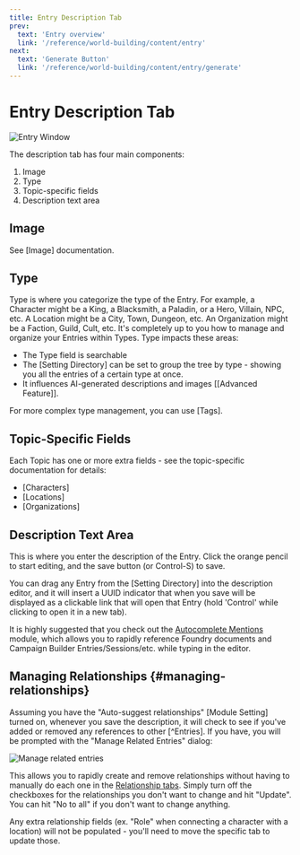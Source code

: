 ```yaml
---
title: Entry Description Tab
prev: 
  text: 'Entry overview'
  link: '/reference/world-building/content/entry'
next: 
  text: 'Generate Button'
  link: '/reference/world-building/content/entry/generate'
---
```

# Entry Description Tab
![Entry Window](/assets/images/entry-content.webp)

The description tab has four main components:
1. Image
2. Type
3. Topic-specific fields
4. Description text area

## Image
See [Image] documentation.

## Type
Type is where you categorize the type of the Entry.  For example, a Character might be a King, a Blacksmith, a Paladin, or a Hero, Villain, NPC, etc. A Location might be a City, Town, Dungeon, etc. An Organization might be a Faction, Guild, Cult, etc. It's completely up to you how to manage and organize your Entries within Types.  Type impacts these areas:
  - The Type field is searchable 
  - The [Setting Directory] can be set to group the tree by type - showing you all the entries of a certain type at once.
  - It influences AI-generated descriptions and images [[Advanced Feature]].  

For more complex type management, you can use [Tags].

## Topic-Specific Fields
Each Topic has one or more extra fields - see the topic-specific documentation for details:
  - [Characters]
  - [Locations]
  - [Organizations]

## Description Text Area
This is where you enter the description of the Entry.  Click the orange pencil to start editing, and the save button (or Control-S) to save.

You can drag any Entry from the [Setting Directory] into the description editor, and it will insert a UUID indicator that when you save will be displayed as a clickable link that will open that Entry (hold 'Control' while clicking to open it in a new tab).

It is highly suggested that you check out the [Autocomplete Mentions](/reference/navigation/main-display#autocomplete-mentions) module, which allows you to rapidly reference Foundry documents and Campaign Builder Entries/Sessions/etc. while typing in the editor.  

## Managing Relationships {#managing-relationships}
Assuming you have the "Auto-suggest relationships" [Module Setting] turned on, whenever you save the description, it will check to see if you've added or removed any references to other [^Entries].  If you have, you will be prompted with the "Manage Related Entries" dialog:

![Manage related entries](/assets/images/manage-related-entries.webp)

This allows you to rapidly create and remove relationships without having to manually do each one in the [Relationship tabs](./relationships).  Simply turn off the checkboxes for the relationships you don't want to change and hit "Update".  You can hit "No to all" if you don't want to change anything.

Any extra relationship fields (ex. "Role" when connecting a character with a location) will not be populated - you'll need to move the specific tab to update those.
